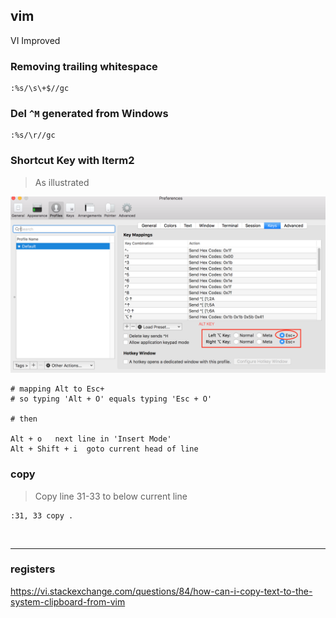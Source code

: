 ## vim
VI Improved

### Removing trailing whitespace
```vim
:%s/\s\+$//gc
```

### Del `^M` generated from Windows
```vim
:%s/\r//gc
```

### Shortcut Key with Iterm2
> As illustrated

![](../res/iterm2-Alt.png)

```bvim
# mapping Alt to Esc+
# so typing 'Alt + O' equals typing 'Esc + O'

# then

Alt + o   next line in 'Insert Mode'
Alt + Shift + i  goto current head of line
```

### copy
> Copy line 31-33 to below current line

```vim
:31, 33 copy .
```
<br>

---

### registers
<https://vi.stackexchange.com/questions/84/how-can-i-copy-text-to-the-system-clipboard-from-vim>